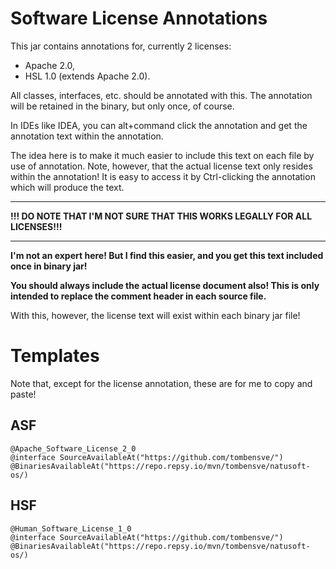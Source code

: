 # Software License Annotations

This jar contains annotations for, currently 2 licenses:

- Apache 2.0,
- HSL 1.0 (extends Apache 2.0). 

All classes, interfaces, etc. should be annotated with this. The annotation will be 
retained in the binary, but only once, of course. 

In IDEs like IDEA, you can alt+command click the annotation and get the annotation text 
within the annotation.

The idea here is to make it much easier to include this text on each file by use
of annotation. Note, however, that the actual license text only resides within the
annotation! It is easy to access it by Ctrl-clicking the annotation which will produce
the text. 

----

**!!! DO NOTE THAT I'M NOT SURE THAT THIS WORKS LEGALLY FOR ALL LICENSES!!!**

----

**I'm not an expert here! But I find this easier, and you get this text included once 
in binary jar!**

**You should always include the actual license document also! This is only intended to 
replace the comment header in each source file.**

With this, however, the license text will exist within each binary jar file! 

# Templates

Note that, except for the license annotation, these are for me to copy and paste!

## ASF

    @Apache_Software_License_2_0
    @interface SourceAvailableAt("https://github.com/tombensve/")
    @BinariesAvailableAt("https://repo.repsy.io/mvn/tombensve/natusoft-os/)

## HSF

    @Human_Software_License_1_0
    @interface SourceAvailableAt("https://github.com/tombensve/")
    @BinariesAvailableAt("https://repo.repsy.io/mvn/tombensve/natusoft-os/)
